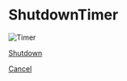 # ShutdownTimer
![Timer](https://scontent-sjc3-1.cdninstagram.com/v/t51.2885-15/e35/83790377_185375976189498_3978067651668520489_n.jpg?_nc_ht=scontent-sjc3-1.cdninstagram.com&_nc_cat=106&_nc_ohc=67lY9S6UzgkAX-ugrm-&oh=082565bc0efb477b8faa86ba272442d0&oe=5EB4DA23)

[Shutdown](https://github.com/lalenguanegra/ShutdownTimer/blob/master/shut_down.bat)

[Cancel](https://github.com/lalenguanegra/ShutdownTimer/blob/master/cancel_shutdown.bat)

